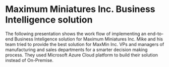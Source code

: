 # Maximum Miniatures Inc. Business Intelligence solution
The following presentation shows the work flow of implementing an end-to-end Business Inteligence solution for Maximum Miniatures Inc.
Mike and his team tried to provide the best solution for MaxMin Inc. VPs and managers of manufacturing and sales departments for a smarter decision making process.
They used Microsoft Azure Cloud platform to build their solution instead of On-Premise.
